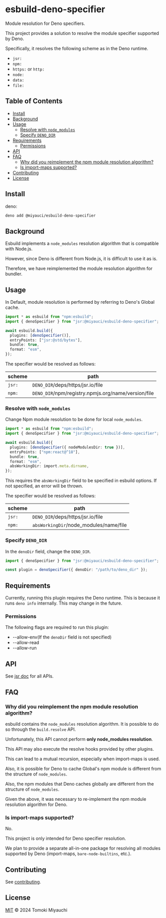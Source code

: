 # esbuild-deno-specifier

Module resolution for Deno specifiers.

This project provides a solution to resolve the module specifier supported by
Deno.

Specifically, it resolves the following scheme as in the Deno runtime.

- `jsr:`
- `npm:`
- `https:` or `http:`
- `node:`
- `data:`
- `file:`

## Table of Contents <!-- omit in toc -->

- [Install](#install)
- [Background](#background)
- [Usage](#usage)
  - [Resolve with `node_modules`](#resolve-with-node_modules)
  - [Specify `DENO_DIR`](#specify-deno_dir)
- [Requirements](#requirements)
  - [Permissions](#permissions)
- [API](#api)
- [FAQ](#faq)
  - [Why did you reimplement the npm module resolution algorithm?](#why-did-you-reimplement-the-npm-module-resolution-algorithm)
  - [Is import-maps supported?](#is-import-maps-supported)
- [Contributing](#contributing)
- [License](#license)

## Install

deno:

```bash
deno add @miyauci/esbuild-deno-specifier
```

## Background

Esbuild implements a `node_modules` resolution algorithm that is compatible with
Node.js.

However, since Deno is different from Node.js, it is difficult to use it as is.

Therefore, we have reimplemented the module resolution algorithm for bundler.

## Usage

In Default, module resolution is performed by referring to Deno's Global cache.

```ts
import * as esbuild from "npm:esbuild";
import { denoSpecifier } from "jsr:@miyauci/esbuild-deno-specifier";

await esbuild.build({
  plugins: [denoSpecifier()],
  entryPoints: ["jsr:@std/bytes"],
  bundle: true,
  format: "esm",
});
```

The specifier would be resolved as follows:

| scheme | path                                                |
| ------ | --------------------------------------------------- |
| `jsr:` | `DENO_DIR`/deps/https/jsr.io/file                   |
| `npm:` | `DENO_DIR`/npm/registry.npmjs.org/name/version/file |

### Resolve with `node_modules`

Change Npm module resolution to be done for local `node_modules`.

```ts
import * as esbuild from "npm:esbuild";
import { denoSpecifier } from "jsr:@miyauci/esbuild-deno-specifier";

await esbuild.build({
  plugins: [denoSpecifier({ nodeModulesDir: true })],
  entryPoints: ["npm:react@^18"],
  bundle: true,
  format: "esm",
  absWorkingDir: import.meta.dirname,
});
```

This requires the `absWorkingDir` field to be specified in esbuild options. If
not specified, an error will be thrown.

The specifier would be resolved as follows:

| scheme | path                                   |
| ------ | -------------------------------------- |
| `jsr:` | `DENO_DIR`/deps/https/jsr.io/file      |
| `npm:` | `absWorkingDir`/node_modules/name/file |

### Specify `DENO_DIR`

In the `denoDir` field, change the `DENO_DIR`.

```ts
import { denoSpecifier } from "jsr:@miyauci/esbuild-deno-specifier";

const plugin = denoSpecifier({ denoDir: "/path/to/deno_dir" });
```

## Requirements

Currently, running this plugin requires the Deno runtime. This is because it
runs `deno info` internally. This may change in the future.

### Permissions

The following flags are required to run this plugin:

- --allow-env(If the `denoDir` field is not specified)
- --allow-read
- --allow-run

## API

See [jsr doc](https://jsr.io/@miyauci/esbuild-deno-specifier) for all APIs.

## FAQ

### Why did you reimplement the npm module resolution algorithm?

esbuild contains the `node_modules` resolution algorithm. It is possible to do
so through the `build.resolve` API.

Unfortunately, this API cannot perform **only node_modules resolution**.

This API may also execute the resolve hooks provided by other plugins.

This can lead to a mutual recursion, especially when import-maps is used.

Also, it is possible for Deno to cache Global's npm module is different from the
structure of `node_modules`.

Also, the npm modules that Deno caches globally are different from the structure
of `node_modules`.

Given the above, it was necessary to re-implement the npm module resolution
algorithm for Deno.

### Is import-maps supported?

No.

This project is only intended for Deno specifier resolution.

We plan to provide a separate all-in-one package for resolving all modules
supported by Deno (import-maps, `bare-node-builtins`, etc.).

## Contributing

See [contributing](CONTRIBUTING.md).

## License

[MIT](LICENSE) © 2024 Tomoki Miyauchi
